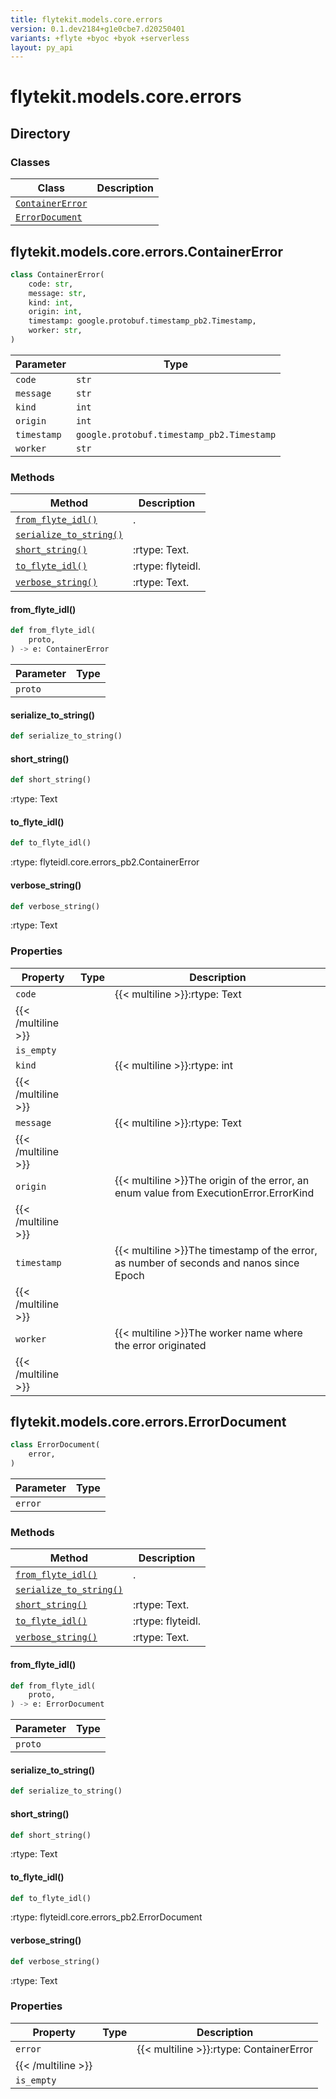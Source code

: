 ```yaml
---
title: flytekit.models.core.errors
version: 0.1.dev2184+g1e0cbe7.d20250401
variants: +flyte +byoc +byok +serverless
layout: py_api
---
```


# flytekit.models.core.errors

## Directory

### Classes

| Class | Description |
|-|-|
| [`ContainerError`](.././flytekit.models.core.errors#flytekitmodelscoreerrorscontainererror) |  |
| [`ErrorDocument`](.././flytekit.models.core.errors#flytekitmodelscoreerrorserrordocument) |  |

## flytekit.models.core.errors.ContainerError

```python
class ContainerError(
    code: str,
    message: str,
    kind: int,
    origin: int,
    timestamp: google.protobuf.timestamp_pb2.Timestamp,
    worker: str,
)
```
| Parameter | Type |
|-|-|
| `code` | `str` |
| `message` | `str` |
| `kind` | `int` |
| `origin` | `int` |
| `timestamp` | `google.protobuf.timestamp_pb2.Timestamp` |
| `worker` | `str` |

### Methods

| Method | Description |
|-|-|
| [`from_flyte_idl()`](#from_flyte_idl) | . |
| [`serialize_to_string()`](#serialize_to_string) |  |
| [`short_string()`](#short_string) | :rtype: Text. |
| [`to_flyte_idl()`](#to_flyte_idl) | :rtype: flyteidl. |
| [`verbose_string()`](#verbose_string) | :rtype: Text. |


#### from_flyte_idl()

```python
def from_flyte_idl(
    proto,
) -> e: ContainerError
```
| Parameter | Type |
|-|-|
| `proto` |  |

#### serialize_to_string()

```python
def serialize_to_string()
```
#### short_string()

```python
def short_string()
```
:rtype: Text


#### to_flyte_idl()

```python
def to_flyte_idl()
```
:rtype: flyteidl.core.errors_pb2.ContainerError


#### verbose_string()

```python
def verbose_string()
```
:rtype: Text


### Properties

| Property | Type | Description |
|-|-|-|
| `code` |  | {{< multiline >}}:rtype: Text
{{< /multiline >}} |
| `is_empty` |  |  |
| `kind` |  | {{< multiline >}}:rtype: int
{{< /multiline >}} |
| `message` |  | {{< multiline >}}:rtype: Text
{{< /multiline >}} |
| `origin` |  | {{< multiline >}}The origin of the error, an enum value from ExecutionError.ErrorKind
{{< /multiline >}} |
| `timestamp` |  | {{< multiline >}}The timestamp of the error, as number of seconds and nanos since Epoch
{{< /multiline >}} |
| `worker` |  | {{< multiline >}}The worker name where the error originated
{{< /multiline >}} |

## flytekit.models.core.errors.ErrorDocument

```python
class ErrorDocument(
    error,
)
```
| Parameter | Type |
|-|-|
| `error` |  |

### Methods

| Method | Description |
|-|-|
| [`from_flyte_idl()`](#from_flyte_idl) | . |
| [`serialize_to_string()`](#serialize_to_string) |  |
| [`short_string()`](#short_string) | :rtype: Text. |
| [`to_flyte_idl()`](#to_flyte_idl) | :rtype: flyteidl. |
| [`verbose_string()`](#verbose_string) | :rtype: Text. |


#### from_flyte_idl()

```python
def from_flyte_idl(
    proto,
) -> e: ErrorDocument
```
| Parameter | Type |
|-|-|
| `proto` |  |

#### serialize_to_string()

```python
def serialize_to_string()
```
#### short_string()

```python
def short_string()
```
:rtype: Text


#### to_flyte_idl()

```python
def to_flyte_idl()
```
:rtype: flyteidl.core.errors_pb2.ErrorDocument


#### verbose_string()

```python
def verbose_string()
```
:rtype: Text


### Properties

| Property | Type | Description |
|-|-|-|
| `error` |  | {{< multiline >}}:rtype: ContainerError
{{< /multiline >}} |
| `is_empty` |  |  |

